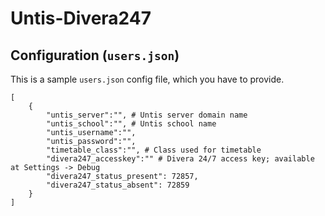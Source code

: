 # Untis-Divera247

## Configuration (`users.json`)
This is a sample `users.json` config file, which you have to provide.
```
[
	{
		"untis_server":"", # Untis server domain name
		"untis_school":"", # Untis school name
		"untis_username":"",
		"untis_password":"",
		"timetable_class":"", # Class used for timetable
		"divera247_accesskey":"" # Divera 24/7 access key; available at Settings -> Debug
		"divera247_status_present": 72857,
		"divera247_status_absent": 72859
	}
]
```
